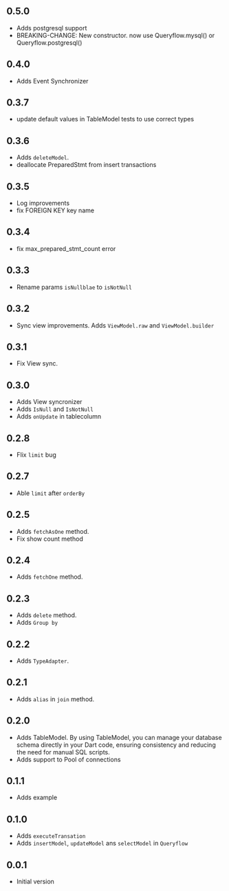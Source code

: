 ## 0.5.0

* Adds postgresql support
* BREAKING-CHANGE: New constructor. now use Queryflow.mysql() or Queryflow.postgresql()

## 0.4.0

* Adds Event Synchronizer

## 0.3.7

* update default values in TableModel tests to use correct types

## 0.3.6

* Adds `deleteModel`.
* deallocate PreparedStmt from insert transactions

## 0.3.5

* Log improvements
* fix FOREIGN KEY key name

## 0.3.4

* fix max_prepared_stmt_count error

## 0.3.3

* Rename params `isNullblae` to `isNotNull`

## 0.3.2

* Sync view improvements. Adds `ViewModel.raw` and `ViewModel.builder`

## 0.3.1

* Fix View sync.

## 0.3.0

* Adds View syncronizer
* Adds `IsNull` and `IsNotNull`
* Adds `onUpdate` in tablecolumn

## 0.2.8

* Flix `limit` bug

## 0.2.7

* Able `limit` after `orderBy`

## 0.2.5

* Adds `fetchAsOne` method.
* Fix show count method

## 0.2.4

* Adds `fetchOne` method.

## 0.2.3

* Adds `delete` method.
* Adds `Group by`

## 0.2.2

* Adds `TypeAdapter`.

## 0.2.1

* Adds `alias` in `join` method.

## 0.2.0

* Adds TableModel. By using TableModel, you can manage your database schema directly in your Dart code, ensuring consistency and reducing the need for manual SQL scripts.
* Adds support to Pool of connections

## 0.1.1

* Adds example

## 0.1.0

* Adds `executeTransation`
* Adds `insertModel`, `updateModel` ans `selectModel` in `Queryflow`

## 0.0.1

* Initial version
